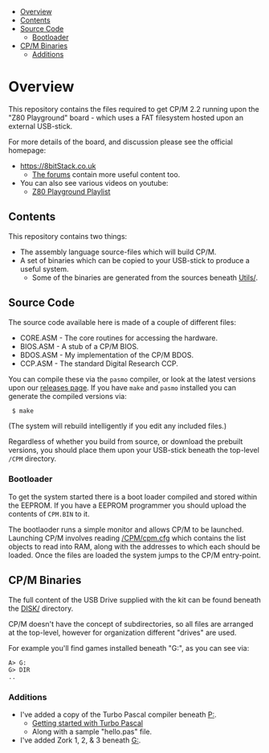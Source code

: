 
* [Overview](#overview)
* [Contents](#contents)
* [Source Code](#source-code)
  * [Bootloader](#bootloader)
* [CP/M Binaries](#cpm-binaries)
  * [Additions](#additions)


# Overview

This repository contains the files required to get CP/M 2.2 running upon the "Z80 Playground" board - which uses a FAT filesystem hosted upon an external USB-stick.

For more details of the board, and discussion please see the official homepage:

* https://8bitStack.co.uk
  * [The forums](https://8bitstack.co.uk/forums/forum/z80-playground-early-adopters) contain more useful content too.
* You can also see various videos on youtube:
  * [Z80 Playground Playlist](https://www.youtube.com/playlist?list=PL3arA6T9kycptsudBx3MyLbHCOjdoBhO6)


## Contents

This repository contains two things:

* The assembly language source-files which will build CP/M.
* A set of binaries which can be copied to your USB-stick to produce a useful system.
  * Some of the binaries are generated from the sources beneath [Utils/](Utils/).

## Source Code

The source code available here is made of a couple of different files:

* CORE.ASM - The core routines for accessing the hardware.
* BIOS.ASM - A stub of a CP/M BIOS.
* BDOS.ASM - My implementation of the CP/M BDOS.
* CCP.ASM - The standard Digital Research CCP.

You can compile these via the `pasmo` compiler, or look at the latest versions upon our [releases page](https://github.com/skx/cpm-fat/releases).  If you have `make` and `pasmo` installed you can generate the compiled versions via:

     $ make

(The system will rebuild intelligently if you edit any included files.)

Regardless of whether you build from source, or download the prebuilt versions, you should place them upon your USB-stick beneath the top-level `/CPM` directory.

### Bootloader

To get the system started there is a boot loader compiled and stored within the EEPROM.  If you have a EEPROM programmer you should upload the contents of `CPM.BIN` to it.

The bootlaoder runs a simple monitor and allows CP/M to be launched.  Launching CP/M involves reading [/CPM/cpm.cfg](DISK/CPM/cpm.cfg) which contains the list objects to read into RAM, along with the addresses to which each should be loaded.  Once the files are loaded the system jumps to the CP/M entry-point.


## CP/M Binaries

The full content of the USB Drive supplied with the kit can be found beneath the [DISK/](DISK/) directory.

CP/M doesn't have the concept of subdirectories, so all files are arranged at the top-level, however for organization different "drives" are used.

For example you'll find games installed beneath "G:", as you can see via:

    A> G:
    G> DIR
    ..

### Additions

* I've added a copy of the Turbo Pascal compiler beneath [P:](DISK/CPM/DISKS/P).
  * [Getting started with Turbo Pascal](TURBO.md)
  * Along with a sample "hello.pas" file.
* I've added Zork 1, 2, & 3 beneath [G:](DISK/CPM/DISKS/G).
